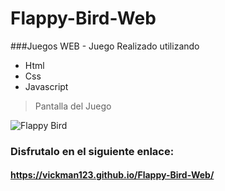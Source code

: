 # Flappy-Bird-Web

###Juegos WEB -  Juego Realizado utilizando 
- Html
- Css
- Javascript

> Pantalla del Juego

![Flappy Bird](https://user-images.githubusercontent.com/68364639/121409836-88be1c00-c927-11eb-89f0-b73d0b0be9bb.png)


### Disfrutalo en el siguiente enlace:
#### https://vickman123.github.io/Flappy-Bird-Web/
